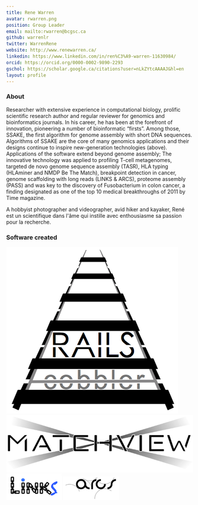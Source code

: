 ```yaml
---
title: Rene Warren
avatar: rwarren.png
position: Group Leader
email: mailto:rwarren@bcgsc.ca
github: warrenlr
twitter: WarrenRene
website: http://www.renewarren.ca/
linkedin: https://www.linkedin.com/in/ren%C3%A9-warren-11630984/
orcid: https://orcid.org/0000-0002-9890-2293
gschol: https://scholar.google.ca/citations?user=nLkZYtcAAAAJ&hl=en
layout: profile
---
```


### About

Researcher with extensive experience in computational biology, prolific scientific research author and regular reviewer for genomics and bioinformatics journals. In his career, he has been at the forefront of innovation, pioneering a number of bioinformatic “firsts”. Among those, SSAKE, the first algorithm for genome assembly with short DNA sequences. Algorithms of SSAKE are the core of many genomics applications and their designs continue to inspire new-generation technologies (above). Applications of the software extend beyond genome assembly; The innovative technology was applied to profiling T-cell metagenomes, targeted de novo genome sequence assembly (TASR), HLA typing (HLAminer and NMDP Be The Match), breakpoint  detection in cancer, genome scaffolding with long reads (LINKS & ARCS), proteome assembly (PASS) and was key to the discovery of Fusobacterium in colon cancer, a finding designated as one of the top 10 medical breakthroughs of 2011 by Time magazine.

A hobbyist photographer and videographer, avid hiker and kayaker, René est un scientifique dans l'âme qui instille avec enthousiasme sa passion pour la recherche.

### Software created 
![RAILS](../assets/logos/railslogo.png)
![XMATCHVIEW](../assets/logos/xmatchviewlogo.png) 
![LINKS](../assets/logos/linkslogo.png)
![ARCS](../assets/logos/arcslogo.png)
